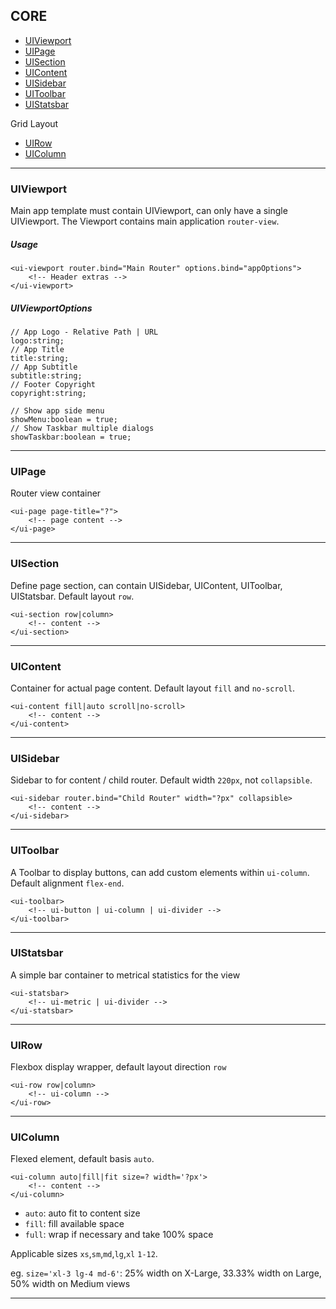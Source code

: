 ## CORE

* [UIViewport](#uiviewport)
* [UIPage](#uipage)
* [UISection](#uisection)
* [UIContent](#uicontent)
* [UISidebar](#uisidebar)
* [UIToolbar](#uitoolbar)
* [UIStatsbar](#uistatsbar)

Grid Layout

* [UIRow](#uirow)
* [UIColumn](#uicolumn)

---

### UIViewport

Main app template must contain UIViewport, can only have a single UIViewport. The Viewport contains main application `router-view`.

##### Usage

    <ui-viewport router.bind="Main Router" options.bind="appOptions">
        <!-- Header extras -->
    </ui-viewport>

##### UIViewportOptions

    // App Logo - Relative Path | URL
	logo:string;
	// App Title
	title:string;
	// App Subtitle
	subtitle:string;
	// Footer Copyright
	copyright:string;

	// Show app side menu
	showMenu:boolean = true;
	// Show Taskbar multiple dialogs
	showTaskbar:boolean = true;
	
---
	
### UIPage

Router view container

    <ui-page page-title="?">
        <!-- page content -->
    </ui-page>
    
---
	    
### UISection

Define page section, can contain UISidebar, UIContent, UIToolbar, UIStatsbar. Default layout `row`.

    <ui-section row|column>
        <!-- content -->
    </ui-section>
    
---
	    
### UIContent 

Container for actual page content. Default layout `fill` and `no-scroll`.

    <ui-content fill|auto scroll|no-scroll>
        <!-- content -->
    </ui-content>

---
	    
### UISidebar 

Sidebar to for content / child router. Default width `220px`, not `collapsible`.

    <ui-sidebar router.bind="Child Router" width="?px" collapsible>
        <!-- content -->
    </ui-sidebar>

---
	    
### UIToolbar

A Toolbar to display buttons, can add custom elements within `ui-column`. Default alignment `flex-end`.

    <ui-toolbar>
        <!-- ui-button | ui-column | ui-divider -->
    </ui-toolbar>

---
	    
### UIStatsbar

A simple bar container to metrical statistics for the view

    <ui-statsbar>
        <!-- ui-metric | ui-divider -->
    </ui-statsbar>

---

### UIRow

Flexbox display wrapper, default layout direction `row`

    <ui-row row|column>
        <!-- ui-column -->
    </ui-row>

--- 

### UIColumn

Flexed element, default basis `auto`. 

    <ui-column auto|fill|fit size=? width='?px'>
        <!-- content -->
    </ui-column>

* `auto`: auto fit to content size
* `fill`: fill available space
* `full`: wrap if necessary and take 100% space

Applicable sizes `xs`,`sm`,`md`,`lg`,`xl` `1-12`.

eg. `size='xl-3 lg-4 md-6'`: 25% width on X-Large, 33.33% width on Large, 50% width on Medium views

----
